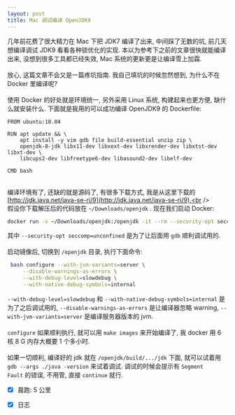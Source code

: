 ```yaml
---
layout: post
title: Mac 调试编译 OpenJDK9
---
```

几年前花费了很大精力在 Mac 下把 JDK7 编译了出来, 中间踩了无数的坑, 前几天想编译调试 JDK9 看看各种锁优化的实现. 本以为参考下之前的文章很快就能编译出来, 没想到很多工具都已经失效, Mac 系统的更新更是让编译雪上加霜.<br />
<br />放心, 这篇文章不会又是一篇疼坑指南. 我自己填坑的时候忽然想到, 为什么不在 Docker 里编译呢? <br />
<br />使用 Docker 的好处就是环境统一, 另外采用 Linux 系统, 构建起来也更方便, 缺什么就安装什么. 下面就是我用的可以成功编译 OpenJDK9 的 Dockerfile:
```
FROM ubuntu:18.04

RUN apt update && \
    apt install -y vim gdb file build-essential unzip zip \
    openjdk-8-jdk libx11-dev libxext-dev libxrender-dev libxtst-dev libxt-dev \
    libcups2-dev libfreetype6-dev libasound2-dev libelf-dev

CMD bash
```

<br />编译环境有了, 还缺的就是源码了, 有很多下载方式, 我是从这里下载的 [http://jdk.java.net/java-se-ri/9](http://jdk.java.net/java-se-ri/9).<br />
<br />假设你下载解压后的代码放在 `~/Downloads/openjdk` . 现在我们启动 Docker:
```bash
docker run -v ~/Downloads/openjdk:/openjdk -it --rm --security-opt seccomp=unconfined jdkbuilder
```
其中 `--security-opt seccomp=unconfined` 是为了让后面用 `gdb` 顺利调试用的.<br />
<br />启动镜像后, 切换到 `/openjdk` 目录, 执行下面命令:
```bash
 bash configure --with-jvm-variants=server \
     --disable-warnings-as-errors \
     --with-debug-level=slowdebug \
     --with-native-debug-symbols=internal
```
`--with-debug-level=slowdebug` 和 `--with-native-debug-symbols=internal` 是为了之后调试用的, `--disable-warnings-as-errors` 是让编译器忽略 warning, `--with-jvm-variants=server` 是编译服务器版本的 jvm.<br />
<br />`configure` 如果顺利执行, 就可以用 `make images` 来开始编译了, 我 docker 用 6 核 8 G 内存大概要 1 个多小时.<br />
<br />如果一切顺利, 编译好的 jdk 就在 `/openjdk/build/.../jdk` 下面, 就可以试着用 `gdb --args ./java -version` 来试着调试. 调试的时候会提示有 `Segment Fault` 的错误, 不用管, 直接 `continue` 就行.<br />

- [x] 晨跑: 5 公里
- [x] 日志

